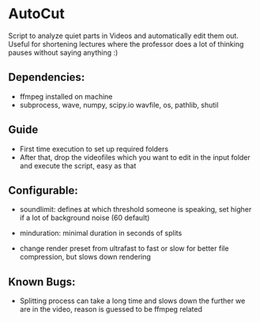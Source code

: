 # AutoCut
Script to analyze quiet parts in Videos and automatically edit them out. Useful for shortening lectures where the professor does a lot of thinking pauses without saying anything :)

## Dependencies: 
  * ffmpeg installed on machine
  * subprocess, wave, numpy, scipy.io wavfile, os, pathlib, shutil

## Guide
  * First time execution to set up required folders
  * After that, drop the videofiles which you want to edit in the input folder and execute the script, easy as that

## Configurable:
  * soundlimit: defines at which threshold someone is speaking, set higher if a lot of background noise (60 default)
  * minduration: minimal duration in seconds of splits
  
  * change render preset from ultrafast to fast or slow for better file compression, but slows down rendering
  
## Known Bugs:
  * Splitting process can take a long time and slows down the further we are in the video, reason is guessed to be ffmpeg related
